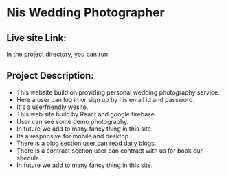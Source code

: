 # Nis Wedding Photographer

## Live site Link:

In the project directory, you can run:

## Project Description:

- This website build on providing personal wedding photography service.
- Here a user can log in or sign up by his email id and password.
- It's a userfriendly wesite.
- This web site build by React and google firebase.
- User can see some demo photography.
- In future we add to many fancy thing in this site.
- Its a responsive for mobile and desktop.
- There is a blog section user can read daily blogs.
- There is a contract section user can contract with us for book our shedule.
- In future we add to many fancy thing in this site.
